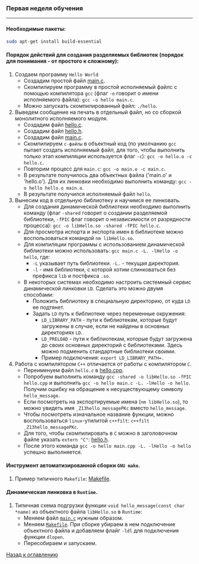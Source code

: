 ### Первая неделя обучения
<hr>

#### Необходимые пакеты:

```sh
sudo apt-get install build-essential
```

#### Порядок действий для создания разделяемых библиотек (порядок для понимания - от простого к сложному):
1. Создаем программу `Hello World`
	* Создадим простой файл [main.c](../week1/step1/main.c).
	* Скомпилируем программу в простой исполняемый файлс с помощью компилятора `gcc` (флаг `-o` говорит о имени исполняемого файла): `gcc -o hello main.c`.
	* Можно запускать скомпилированный файл: `./hello`.
2. Выведем сообщение на печать в отдельный файл, но со сборкой монолитного исполняемого модуля.
	* Создадим файл [hello.c](../week1/step2/hello.c).
	* Создадим файл [hello.h](../week1/step2/hello.h).
	* Создадим файл [main.c](../week1/step2/main.c).
	* Скомпилируем `c-файлы` в объектный код (по умолчанию `gcc` пытает создать исполняемый файл, для того, чтобы выполнить только этап компиляции используется флаг `-c`): `gcc -o hello.o -c hello.c`.
	* Повторим процесс для `main.c`: `gcc -o main.o -c main.c`.
	* В результате получилось два объектных файла ('main.o' и 'hello.o'). Для их линковки необходимо выполнить команду: `gcc -o hello hello.o main.o`.
	* В результате получился исполняемый файл `hello`.
3. Вынесим код в отдельную библиотеку и научимся ее линковать.
    * Для создания динамической библиотеки необходимо выполнить команду  (флаг `-shared` говорит о создании разделяемой библиотеки, `-fPIC` флаг говорит о независимости от разрядности процесса): `gcc -o libHello.so -shared -fPIC hello.c`.
    * Для просмотра испорта и экспорта имен в библиотеке можно воспользоваться командой `nm libHello.so`.
    * Для компиляции программы с использованием динамической библиотеки можно использовать: `gcc main.c -L. -lHello -o hello`, где:
        * `-L` указывает путь библиотеки. `-L.` - текущая директория.
        * `-l` - имя библиотеки, с которой хотим слинковаться без префикса `lib` и постфикса `.so`.
    * В некоторых системах необходимо настроить системный сервис динамической линковки `LD`. Сделать это можно двумя способами:
        * Положить библиотеку в специальную директорию, от куда `LD` ее подтянет.
        * Задать `LD` путь к библиотеке через переменные окружения:
            * `LD_LIBRARY_PATH` - пути к библиотекам, которые будут загружены в случае, если не найдены в основных директориях `LD`.
            * `LD_PRELOAD` - пути к библиотекам, которые будут загружена до своих основных директорий с библиотеками. Здесь можно подменить стандартные библиотеки своими.
            * Пример подключения: `export LD_LIBRARY_PATH=.`
4. Работа с компилятором `C++` отличается от работы с компилятором `C`. 
    * Переименуем файл `hello.c` в [hello.cpp](../week1/step3/hello.cpp).
    * Попробуем выполнить команду `gcc -shared -o libHello.so -fPIC hello.cpp` и выполнить `gcc -o hello main.c -L. -lHello -o hello`. Получим ошибку на обращение к несуществующему символу `hello_message`.
    * Если посмотреть на экспортируемые имена (`nm libHello.so`), то можно увидеть имя `_Z13hello_messagePKc` вместо `hello_message`.
    * Чтобы посмотреть изначальное название функции, можно воспользоваться `linux`-утилитой `c++filt`: `c++filt _Z13hello_messagePKc`.
    * Для того, чтобы скомпилировать в `C` можно в заголовочном файле указать `extern "C"`: [hello.h](../week1/step3/hello.h).
    * После этого команда `gcc -o hello main.cpp -L. -lHello -o hello` успешно выполняется.


#### Инструмент автоматизированной сборки `GNU make`.
1. Пример типичного `Makefile`: [Makefile](../week1/step4/Makefile).

#### Динамическая линковка в `Runtime`.
1. Типичная схема подгрузки функции `void hello_message(const char *name)` из объектного файла `libHello.so` в `Runtime`:
    * Меняем файл [`main.c`](../week1/step5/main.c) нужным образом.
    * Меняем [`Makefile`](../week1/step5/Makefile). При сборке убираем в нем подключение объектного файла и добавляем флайг `-ldl` для подключения функции `dlopen`.
    * Пересобираем и запускаем.



[Назад к оглавлению](../README.md)